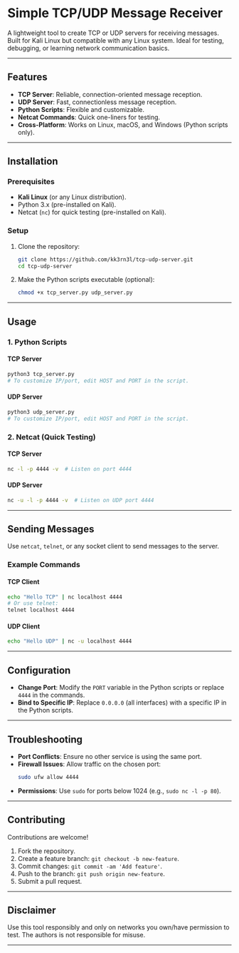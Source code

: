 # Simple TCP/UDP Message Receiver

A lightweight tool to create TCP or UDP servers for receiving messages. Built for Kali Linux but compatible with any Linux system. Ideal for testing, debugging, or learning network communication basics.

---

## Features
- **TCP Server**: Reliable, connection-oriented message reception.
- **UDP Server**: Fast, connectionless message reception.
- **Python Scripts**: Flexible and customizable.
- **Netcat Commands**: Quick one-liners for testing.
- **Cross-Platform**: Works on Linux, macOS, and Windows (Python scripts only).

---

## Installation

### Prerequisites
- **Kali Linux** (or any Linux distribution).
- Python 3.x (pre-installed on Kali).
- Netcat (`nc`) for quick testing (pre-installed on Kali).

### Setup
1. Clone the repository:
   ```bash
   git clone https://github.com/kk3rn3l/tcp-udp-server.git
   cd tcp-udp-server
   ```
2. Make the Python scripts executable (optional):
   ```bash
   chmod +x tcp_server.py udp_server.py
   ```

---

## Usage

### 1. Python Scripts
#### **TCP Server**
```bash
python3 tcp_server.py
# To customize IP/port, edit HOST and PORT in the script.
```

#### **UDP Server**
```bash
python3 udp_server.py
# To customize IP/port, edit HOST and PORT in the script.
```

### 2. Netcat (Quick Testing)
#### **TCP Server**
```bash
nc -l -p 4444 -v  # Listen on port 4444
```

#### **UDP Server**
```bash
nc -u -l -p 4444 -v  # Listen on UDP port 4444
```

---

## Sending Messages
Use `netcat`, `telnet`, or any socket client to send messages to the server.

### Example Commands
#### **TCP Client**
```bash
echo "Hello TCP" | nc localhost 4444
# Or use telnet:
telnet localhost 4444
```

#### **UDP Client**
```bash
echo "Hello UDP" | nc -u localhost 4444
```

---

## Configuration
- **Change Port**: Modify the `PORT` variable in the Python scripts or replace `4444` in the commands.
- **Bind to Specific IP**: Replace `0.0.0.0` (all interfaces) with a specific IP in the Python scripts.

---

## Troubleshooting
- **Port Conflicts**: Ensure no other service is using the same port.
- **Firewall Issues**: Allow traffic on the chosen port:
  ```bash
  sudo ufw allow 4444
  ```
- **Permissions**: Use `sudo` for ports below 1024 (e.g., `sudo nc -l -p 80`).

---

## Contributing
Contributions are welcome!  
1. Fork the repository.  
2. Create a feature branch: `git checkout -b new-feature`.  
3. Commit changes: `git commit -am 'Add feature'`.  
4. Push to the branch: `git push origin new-feature`.  
5. Submit a pull request.

---

## Disclaimer
Use this tool responsibly and only on networks you own/have permission to test. The authors is not responsible for misuse.

---

